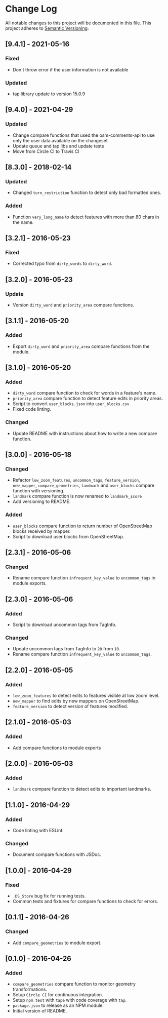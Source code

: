 # Change Log


All notable changes to this project will be documented in this file. This project adheres to [Semantic Versioning](http://semver.org/).

## [9.4.1] - 2021-05-16
### Fixed
- Don't throw error if the user information is not available

### Updated
- tap library update to version 15.0.9

## [9.4.0] - 2021-04-29
### Updated
- Change compare functions that used the osm-comments-api to use only the user data available on the changeset
- Update queue and tap libs and update tests
- Move from Circle CI to Travis CI

## [8.3.0] - 2018-02-14
### Updated
* Changed `turn_restriction` function to detect only bad formatted ones.

### Added
* Function `very_long_name` to detect features with more than 80 chars in the name.

## [3.2.1] - 2016-05-23
### Fixed
* Corrected typo from `dirty_words` to `dirty_word`.

## [3.2.0] - 2016-05-23
### Update
* Version `dirty_word` and `priority_area` compare functions.

## [3.1.1] - 2016-05-20
### Added
* Export `dirty_word` and `priority_area` compare functions from the module.

## [3.1.0] - 2016-05-20
### Added
* `dirty_word` compare function to check for words in a feature's name.
* `priority_area` compare function to detect feature edits in priority areas.
* Script to convert `user_blocks.json` into `user_blocks.csv`
* Fixed code linting.

### Changed
* Update README with instructions about how to write a new compare function.

## [3.0.0] - 2016-05-18
### Changed
* Refactor `low_zoom_features`, `uncommon_tags`, `feature_version`, `new_mapper`, `compare_geometries`, `landmark` and `user_blocks` compare function with versioning.
* `landmark` compare function is now renamed to `landmark_score`
* Add versioning to README.

### Added
* `user_blocks` compare function to return number of OpenStreetMap blocks received by mapper.
* Script to download user blocks from OpenStreetMap.

## [2.3.1] - 2016-05-06
### Changed
* Rename compare function `infrequent_key_value` to `uncommon_tags` in module exports.

## [2.3.0] - 2016-05-06
### Added
* Script to download uncommon tags from TagInfo.

### Changed
* Update uncommon tags from TagInfo to `20` from `10`.
* Rename compare function `infrequent_key_value` to `uncommon_tags`.

## [2.2.0] - 2016-05-05
### Added
* `low_zoom_features` to detect edits to features visible at low zoom level.
* `new_mapper` to find edits by new mappers on OpenStreetMap.
* `feature_version` to detect version of features modified.

## [2.1.0] - 2016-05-03
### Added
* Add compare functions to module exports

## [2.0.0] - 2016-05-03
### Added
* `landmark` compare function to detect edits to important landmarks.

## [1.1.0] - 2016-04-29
### Added
* Code linting with ESLint.

### Changed
* Document compare functions with JSDoc.

## [1.0.0] - 2016-04-29
### Fixed
* `.DS_Store` bug fix for running tests.
* Common tests and fixtures for compare functions to check for errors.

## [0.1.1] - 2016-04-26
### Changed
* Add `compare_geometries` to module export.

## [0.1.0] - 2016-04-26
### Added
* `compare_geometries` compare function to monitor geometry transformations.
* Setup `Circle CI` for continuous integration.
* Setup `npm test` with `tape` with code coverage with `tap`.
* `package.json` to release as an NPM module.
* Initial version of README.
